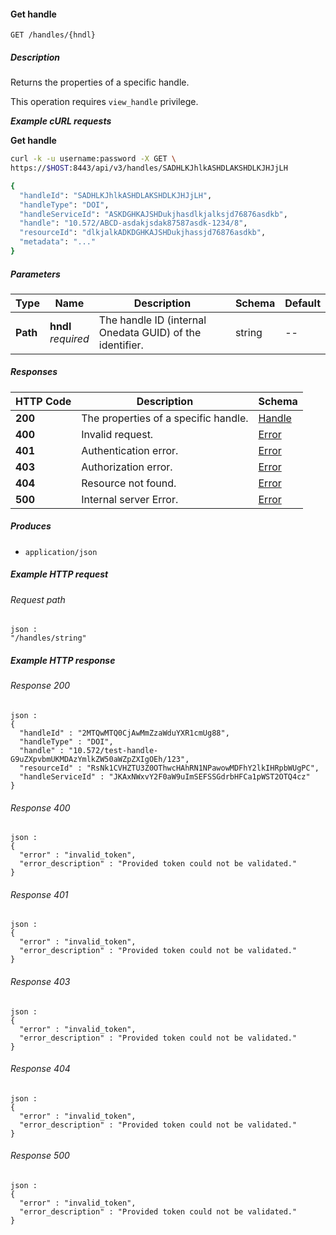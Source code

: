 
<a name="get_handle"></a>
#### Get handle
```
GET /handles/{hndl}
```


##### Description
Returns the properties of a specific handle.

This operation requires `view_handle` privilege.

***Example cURL requests***

**Get handle**
```bash
curl -k -u username:password -X GET \
https://$HOST:8443/api/v3/handles/SADHLKJhlkASHDLAKSHDLKJHJjLH

{
  "handleId": "SADHLKJhlkASHDLAKSHDLKJHJjLH",
  "handleType": "DOI",
  "handleServiceId": "ASKDGHKAJSHDukjhasdlkjalksjd76876asdkb",
  "handle": "10.572/ABCD-asdakjsdak87587asdk-1234/8",
  "resourceId": "dlkjalkADKDGHKAJSHDukjhassjd76876asdkb",
  "metadata": "..."
}
```


##### Parameters

|Type|Name|Description|Schema|Default|
|---|---|---|---|---|
|**Path**|**hndl**  <br>*required*|The handle ID (internal Onedata GUID) of the identifier.|string|--|


##### Responses

|HTTP Code|Description|Schema|
|---|---|---|
|**200**|The properties of a specific handle.|[Handle](../definitions/Handle.md#handle)|
|**400**|Invalid request.|[Error](../definitions/Error.md#error)|
|**401**|Authentication error.|[Error](../definitions/Error.md#error)|
|**403**|Authorization error.|[Error](../definitions/Error.md#error)|
|**404**|Resource not found.|[Error](../definitions/Error.md#error)|
|**500**|Internal server Error.|[Error](../definitions/Error.md#error)|


##### Produces

* `application/json`


##### Example HTTP request

###### Request path
```
json :
"/handles/string"
```


##### Example HTTP response

###### Response 200
```
json :
{
  "handleId" : "2MTQwMTQ0CjAwMmZzaWduYXR1cmUg88",
  "handleType" : "DOI",
  "handle" : "10.572/test-handle-G9uZXpvbmUKMDAzYmlkZW50aWZpZXIgOEh/123",
  "resourceId" : "RsNk1CVHZTU3Z0OThwcHAhRN1NPawowMDFhY2lkIHRpbWUgPC",
  "handleServiceId" : "JKAxNWxvY2F0aW9uImSEFSSGdrbHFCa1pWST2OTQ4cz"
}
```


###### Response 400
```
json :
{
  "error" : "invalid_token",
  "error_description" : "Provided token could not be validated."
}
```


###### Response 401
```
json :
{
  "error" : "invalid_token",
  "error_description" : "Provided token could not be validated."
}
```


###### Response 403
```
json :
{
  "error" : "invalid_token",
  "error_description" : "Provided token could not be validated."
}
```


###### Response 404
```
json :
{
  "error" : "invalid_token",
  "error_description" : "Provided token could not be validated."
}
```


###### Response 500
```
json :
{
  "error" : "invalid_token",
  "error_description" : "Provided token could not be validated."
}
```



